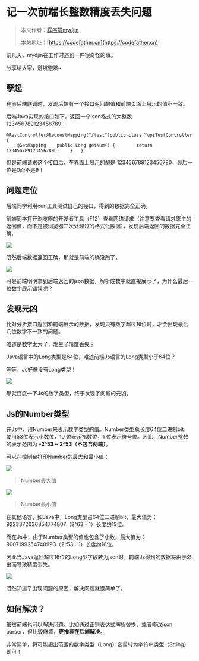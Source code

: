 # 记一次前端长整数精度丢失问题

> 本文作者：[程序员mydjin](https://yuyuanweb.feishu.cn/wiki/Abldw5WkjidySxkKxU2cQdAtnah)
>
> 本站地址：[https://codefather.cn](https://codefather.cn)

前几天，mydjin在工作时遇到一件很奇怪的事。

分享给大家，避坑避坑~

## **孽起** 

在前后端联调时，发现后端有一个接口返回的值和前端页面上展示的值不一致。

后端Java实现的接口如下，返回一个json格式的大整数 123456789123456789：

```
@RestController@RequestMapping("/test")public class YupiTestController {
    @GetMapping    public Long getNum() {        return 123456789123456789L;    }   }
```

但是前端请求这个接口后，在界面上展示的却是 123456789123456780，最后一位是0而不是9！



## **问题定位** 

后端同学利用curl工具测试自己的接口，得到的数据完全正确。

前端同学打开浏览器的开发者工具（F12）查看网络请求（注意要查看请求原生的返回值，而不是被浏览器二次处理过的格式化数据），发现后端返回的数据完全正确。

![](https://pic.yupi.icu/5563/202311071938011.png)

既然后端数据返回正确，那就是前端的锅没跑了。

![](https://pic.yupi.icu/5563/202311071938055.gif)

可是前端明明拿到后端返回的json数据，解析成数字就直接展示了，为什么最后一位数字展示错误呢？



## **发现元凶**

比对分析接口返回和前端展示的数据，发现只有数字超过16位时，才会出现最后几位数字不一致的问题。

难道是数字太大了，发生了精度丢失？

Java语言中的Long类型是64位，难道前端Js语言的Long类型小于64位？

等等，Js好像没有Long类型！

![](https://pic.yupi.icu/5563/202311071938995.jpeg)

那就百度一下Js的数字类型，终于发现了问题的元凶。



## **Js的Number类型**

在Js中，用Number来表示数字类型的值。Number类型总长度64位二进制bit，使用53位表示小数位，10 位表示指数位，1 位表示符号位。因此，Number整数的表示范围为 **-2^53 ~ 2^53（不包含两端）**。

可以在控制台打印Number的最大和最小值：

![](https://pic.yupi.icu/5563/202311071938063.png)

> Number最大值

![](https://pic.yupi.icu/5563/202311071938060.png)



> Number最小值

在其他语言，如Java中，Long类型占64位二进制bit，最大值为：9223372036854774807（2^63 - 1）长度约19位。

而在Js中，由于Number类型的值也包含了小数，最大值为：9007199254740993（2^53 - 1）长度约16位。

因此当Java返回超过16位的Long型字段转为json时，前端Js得到的数据将由于溢出而导致精度丢失。

![](https://pic.yupi.icu/5563/202311071938069.png)

既然知道了出现问题的原因，解决问题就很简单了。



## **如何解决？**

虽然前端也可以解决问题，比如通过正则表达式解析替换、或者修改json parser，但比较麻烦，**更推荐在后端解决**。

非常简单，将可能超出范围的数字类型（Long）变量转为字符串类型（String）即可！